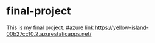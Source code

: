 # final-project
This is my final project.
#azure link https://yellow-island-00b27cc10.2.azurestaticapps.net/

